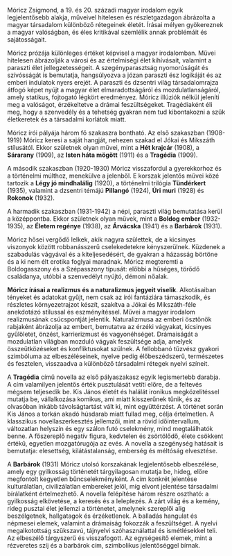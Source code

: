 Móricz Zsigmond, a 19. és 20. századi magyar irodalom egyik legjelentősebb alakja, műveivel hitelesen és részletgazdagon ábrázolta a magyar társadalom különböző rétegeinek életét. Írásai mélyen gyökereznek a magyar valóságban, és éles kritikával szemlélik annak problémáit és sajátosságait.

Móricz prózája különleges értéket képvisel a magyar irodalomban. Művei hitelesen ábrázolják a városi és az értelmiségi élet kihívásait, valamint a paraszti élet jellegzetességeit. A szegényparasztság nyomorúságát és szívósságát is bemutatja, hangsúlyozva a józan paraszti ész logikáját és az emberi indulatok nyers erejét. A paraszti és dzsentri világ társadalomrajza átfogó képet nyújt a magyar élet elmaradottságáról és mozdulatlanságáról, amely statikus, fojtogató légkört eredményez. Móricz illúziók nélkül jeleníti meg a valóságot, érzékeltetve a drámai feszültségeket. Tragédiaként éli meg, hogy a szenvedély és a tehetség gyakran nem tud kibontakozni a szűk életkeretek és a társadalmi korlátok miatt.

Móricz írói pályája három fő szakaszra bontható. Az első szakaszban (1908-1919) Móricz keresi a saját hangját, nehezen szakad el Jókai és Mikszáth stílusától. Ekkor születnek olyan művei, mint a **Hét krajcár** (1908), a **Sárarany** (1909), az **Isten háta mögött** (1911) és a **Tragédia** (1909).

A második szakaszban (1920-1930) Móricz visszafordul a gyerekkorhoz és a történelmi múlthoz, menekülve a jelenből. E korszak jelentős művei közé tartozik a **Légy jó mindhalálig** (1920), a történelmi trilógia **Tündérkert** (1935), valamint a dzsentri témájú **Pillangó** (1924), **Úri muri** (1928) és **Rokonok** (1932).

A harmadik szakaszban (1931-1942) a népi, paraszti világ bemutatása kerül a középpontba. Ekkor születnek olyan művek, mint a **Boldog ember** (1932-1935), az **Életem regénye** (1938), az **Árvácska** (1941) és a **Barbárok** (1931).

Móricz hősei vergődő lelkek, akik nagyra születtek, de a kicsinyes viszonyok között robbanásszerű cselekedetekre kényszerülnek. Küzdenek a szabadulás vágyával és a kiteljesedésért, de gyakran a házasság börtöne és a ki nem élt erotika foglyai maradnak. Móricz megteremti a Boldogasszony és a Szépasszony típusát: előbbi a hűséges, törődő családanya, utóbbi a szenvedélyt nyújtó, démoni nőalak.

**Móricz írásai a realizmus és a naturalizmus jegyeit viselik**. Alkotásaiban tényeket és adatokat gyűjt, nem csak az írói fantáziára támaszkodik, és részletes környezetrajzot készít, szakítva a Jókai és Mikszáth-féle anekdotázó stílussal és eszményítéssel. Művei a magyar irodalom realizmusának csúcspontját jelentik. Naturalizmusa az emberi ösztönök rabjaként ábrázolja az embert, bemutatva az érzéki vágyakat, kicsinyes gyűlöletet, önzést, karrierizmust és vagyonéhséget. Drámaiságát a mozdulatlan világban mozduló vágyak feszültsége adja, amelyek összeütközéseket és konfliktusokat szülnek. A fellobbanó tűzvész gyakori szimbóluma az elbeszéléseinek, nyelve pedig élőbeszédszerű, természetes és fesztelen, visszaadva a különböző társadalmi rétegek nyelvi színeit.

A **Tragédia** című novella az első pályaszakasz egyik legismertebb darabja. A cím valamilyen jelentős érték pusztulását vetíti előre, de a feltevés mégsem teljesedik be. Kis János életét és halálát ironikus megközelítéssel mutatja be, vállalkozása komikus, ami miatt kisszerűnek tűnik, és az olvasóban inkább távolságtartást vált ki, mint együttérzést. A történet során Kis János a torkán akadó húsdarab miatt fullad meg, célja értelmetlen. A klasszikus novellaszerkesztés jellemzői, mint a rövid időintervallum, változatlan helyszín és egy szálon futó cselekmény, mind megtalálhatók benne. A főszereplő negatív figura, kedvtelen és zsörtölődő, élete csökkent értékű, egyetlen mozgatórugója az evés. A novella a szegénység hatásait is bemutatja: elesettség, kilátástalanság, emberség és méltóság elvesztése.

A **Barbárok** (1931) Móricz utolsó korszakának legjelentősebb elbeszélése, amely egy gyilkosság történetét tárgyilagosan mutatja be, hideg, előre megfontolt kegyetlen bűncselekményként. A cím konkrét jelentése kulturálatlan, civilizálatlan embereket jelöl, míg elvont jelentése társadalmi bírálatként értelmezhető. A novella felépítése három részre osztható: a gyilkosság elkövetése, a keresés és a leleplezés. A zárt világ és a kemény, rideg pusztai élet jellemzi a történetet, amelynek szereplői alig beszélgetnek, hallgatagok és érzéketlenek. A balladás hangulat és népmesei elemek, valamint a drámaiság fokozzák a feszültséget. A nyelvi megalkotottság szűkszavú, tájnyelvi szóhasználattal és ismétlésekkel teli. Az elbeszélő tárgyszerű és visszafogott. Az egységesítő elemek, mint a rézveretes szíj és a barbárok cím, szimbolikus jelentőséggel bírnak.